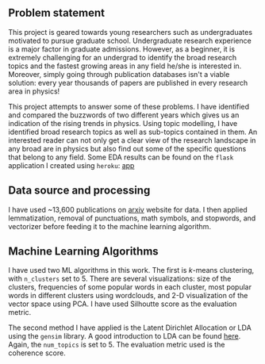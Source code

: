 
## Problem statement

This project is geared towards young researchers such as undergraduates motivated to pursue graduate school. 
Undergraduate research experience is a major factor in graduate admissions. 
However, as a beginner, it is extremely challenging for an undergrad to identify the broad research topics and 
the fastest growing areas in any field he/she is interested in. Moreover, simply going through publication databases 
isn't a viable solution: every year thousands of papers are published in every research area in physics!

This project attempts to answer some of these problems. I have identified and compared the buzzwords of two different years 
which gives us an indication of the rising trends in physics. Using topic modelling, I have identified broad research topics 
as well as sub-topics contained in them. An interested reader can not only get a clear view of the research landscape in any 
broad are in physics but also find out some of the specific questions that belong to any field. Some EDA results can be found on the `flask` application I created using `heroku`: [app](https://pacific-river-26207.herokuapp.com/home)

## Data source and processing

I have used ~13,600 publications on [arxiv](https://export.arxiv.org/list/physics/20) website for data. I then applied lemmatization, removal of punctuations, math symbols, and stopwords, and vectorizer before feeding it to the machine learning algorithm.

## Machine Learning Algorithms

I have used two ML algorithms in this work. The first is _k_-means clustering, with `n_clusters` set to 5. There are several visualizations: size of the clusters, frequencies of some popular words in each cluster, most popular words in different clusters using wordclouds, and 2-D visualization of the vector space using PCA. I have used Silhoutte score as the evaluation metric. 

The second method I have applied is the Latent Dirichlet Allocation or LDA using the `gensim` library. A good introduction to LDA can be found [here](https://scikit-learn.org/stable/modules/decomposition.html#latentdirichletallocation). Again, the `num_topics` is set to 5. The evaluation metric used is the coherence score.
